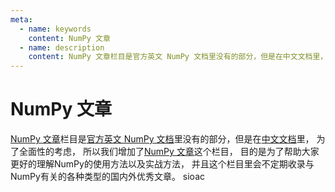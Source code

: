 ```yaml
---
meta:
  - name: keywords
    content: NumPy 文章
  - name: description
    content: NumPy 文章栏目是官方英文 NumPy 文档里没有的部分，但是在中文文档里， 为了全面性的考虑， 所以我们增加了NumPy 文章这个栏目...
---
```


# NumPy 文章

[NumPy 文章](/article/)栏目是[官方英文 NumPy 文档](http://www.numpy.org)里没有的部分，但是在[中文文档](https://www.numpy.org.cn/)里，
 为了全面性的考虑，
 所以我们增加了[NumPy 文章](/article/)这个栏目，
 目的是为了帮助大家更好的理解NumPy的使用方法以及实战方法，
 并且这个栏目里会不定期收录与NumPy有关的各种类型的国内外优秀文章。
sioac
